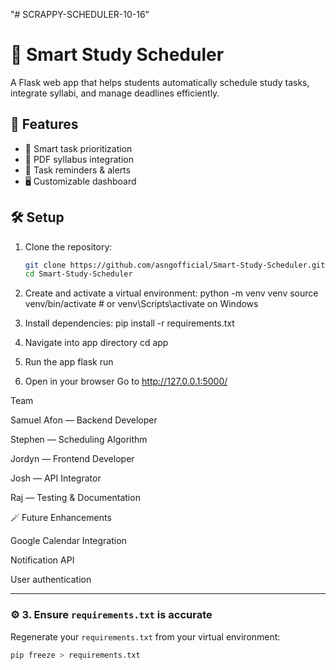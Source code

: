 "# SCRAPPY-SCHEDULER-10-16" 
# 🧠 Smart Study Scheduler

A Flask web app that helps students automatically schedule study tasks, integrate syllabi, and manage deadlines efficiently.

## 🚀 Features
- 📅 Smart task prioritization
- 🧾 PDF syllabus integration
- 🔔 Task reminders & alerts
- 🖥️ Customizable dashboard

## 🛠️ Setup
1. Clone the repository:
	```bash
	git clone https://github.com/asngofficial/Smart-Study-Scheduler.git
	cd Smart-Study-Scheduler

2. Create and activate a virtual environment:
	python -m venv venv
	source venv/bin/activate  # or venv\Scripts\activate on Windows

3. Install dependencies:
	pip install -r requirements.txt

4. Navigate into app directory
	cd app

5. Run the app
	flask run

6. Open in your browser
	Go to http://127.0.0.1:5000/ 


Team

Samuel Afon — Backend Developer

Stephen — Scheduling Algorithm

Jordyn — Frontend Developer

Josh — API Integrator

Raj — Testing & Documentation

🪄 Future Enhancements

Google Calendar Integration

Notification API

User authentication


---

### ⚙️ 3. **Ensure `requirements.txt` is accurate**
Regenerate your `requirements.txt` from your virtual environment:
```bash
pip freeze > requirements.txt



